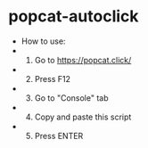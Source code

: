 # popcat-autoclick
 * How to use:
 * 1. Go to https://popcat.click/
 * 2. Press F12
 * 3. Go to "Console" tab
 * 4. Copy and paste this script
 * 5. Press ENTER

